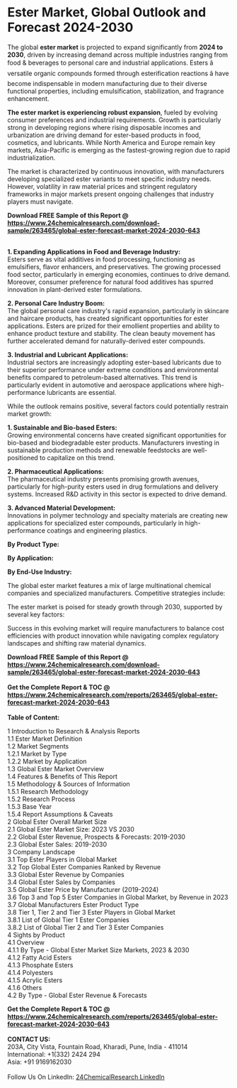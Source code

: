 <h1>Ester Market, Global Outlook and Forecast 2024-2030</h1><p>The global <strong>ester market</strong> is projected to expand significantly from <strong>2024 to 2030</strong>, driven by increasing demand across multiple industries ranging from food &amp; beverages to personal care and industrial applications. Esters â versatile organic compounds formed through esterification reactions â have become indispensable in modern manufacturing due to their diverse functional properties, including emulsification, stabilization, and fragrance enhancement.</p><p><strong>The ester market is experiencing robust expansion</strong>, fueled by evolving consumer preferences and industrial requirements. Growth is particularly strong in developing regions where rising disposable incomes and urbanization are driving demand for ester-based products in food, cosmetics, and lubricants. While North America and Europe remain key markets, Asia-Pacific is emerging as the fastest-growing region due to rapid industrialization.</p><p>The market is characterized by continuous innovation, with manufacturers developing specialized ester variants to meet specific industry needs. However, volatility in raw material prices and stringent regulatory frameworks in major markets present ongoing challenges that industry players must navigate.</p><div><b>Download FREE Sample of this Report @ 
            <a href="https://www.24chemicalresearch.com/download-sample/263465/global-ester-forecast-market-2024-2030-643">
            https://www.24chemicalresearch.com/download-sample/263465/global-ester-forecast-market-2024-2030-643</a></b></div><br><p><strong>1. Expanding Applications in Food and Beverage Industry:</strong><br>
Esters serve as vital additives in food processing, functioning as emulsifiers, flavor enhancers, and preservatives. The growing processed food sector, particularly in emerging economies, continues to drive demand. Moreover, consumer preference for natural food additives has spurred innovation in plant-derived ester formulations.</p><p><strong>2. Personal Care Industry Boom:</strong><br>
The global personal care industry's rapid expansion, particularly in skincare and haircare products, has created significant opportunities for ester applications. Esters are prized for their emollient properties and ability to enhance product texture and stability. The clean beauty movement has further accelerated demand for naturally-derived ester compounds.</p><p><strong>3. Industrial and Lubricant Applications:</strong><br>
Industrial sectors are increasingly adopting ester-based lubricants due to their superior performance under extreme conditions and environmental benefits compared to petroleum-based alternatives. This trend is particularly evident in automotive and aerospace applications where high-performance lubricants are essential.</p><p>While the outlook remains positive, several factors could potentially restrain market growth:</p><p><strong>1. Sustainable and Bio-based Esters:</strong><br>
Growing environmental concerns have created significant opportunities for bio-based and biodegradable ester products. Manufacturers investing in sustainable production methods and renewable feedstocks are well-positioned to capitalize on this trend.</p><p><strong>2. Pharmaceutical Applications:</strong><br>
The pharmaceutical industry presents promising growth avenues, particularly for high-purity esters used in drug formulations and delivery systems. Increased R&amp;D activity in this sector is expected to drive demand.</p><p><strong>3. Advanced Material Development:</strong><br>
Innovations in polymer technology and specialty materials are creating new applications for specialized ester compounds, particularly in high-performance coatings and engineering plastics.</p><p><strong>By Product Type:</strong></p><p><strong>By Application:</strong></p><p><strong>By End-Use Industry:</strong></p><p>The global ester market features a mix of large multinational chemical companies and specialized manufacturers. Competitive strategies include:</p><p>The ester market is poised for steady growth through 2030, supported by several key factors:</p><p>Success in this evolving market will require manufacturers to balance cost efficiencies with product innovation while navigating complex regulatory landscapes and shifting raw material dynamics.</p><div><b>Download FREE Sample of this Report @ 
            <a href="https://www.24chemicalresearch.com/download-sample/263465/global-ester-forecast-market-2024-2030-643">
            https://www.24chemicalresearch.com/download-sample/263465/global-ester-forecast-market-2024-2030-643</a></b></div><br><div><b>Get the Complete Report & TOC @ 
            <a href="https://www.24chemicalresearch.com/reports/263465/global-ester-forecast-market-2024-2030-643">
            https://www.24chemicalresearch.com/reports/263465/global-ester-forecast-market-2024-2030-643</a></b></div><br>
            <b>Table of Content:</b><p>1 Introduction to Research & Analysis Reports<br />
    1.1 Ester Market Definition<br />
    1.2 Market Segments<br />
        1.2.1 Market by Type<br />
        1.2.2 Market by Application<br />
    1.3 Global Ester Market Overview<br />
    1.4 Features & Benefits of This Report<br />
    1.5 Methodology & Sources of Information<br />
        1.5.1 Research Methodology<br />
        1.5.2 Research Process<br />
        1.5.3 Base Year<br />
        1.5.4 Report Assumptions & Caveats<br />
2 Global Ester Overall Market Size<br />
    2.1 Global Ester Market Size: 2023 VS 2030<br />
    2.2 Global Ester Revenue, Prospects & Forecasts: 2019-2030<br />
    2.3 Global Ester Sales: 2019-2030<br />
3 Company Landscape<br />
    3.1 Top Ester Players in Global Market<br />
    3.2 Top Global Ester Companies Ranked by Revenue<br />
    3.3 Global Ester Revenue by Companies<br />
    3.4 Global Ester Sales by Companies<br />
    3.5 Global Ester Price by Manufacturer (2019-2024)<br />
    3.6 Top 3 and Top 5 Ester Companies in Global Market, by Revenue in 2023<br />
    3.7 Global Manufacturers Ester Product Type<br />
    3.8 Tier 1, Tier 2 and Tier 3 Ester Players in Global Market<br />
        3.8.1 List of Global Tier 1 Ester Companies<br />
        3.8.2 List of Global Tier 2 and Tier 3 Ester Companies<br />
4 Sights by Product<br />
    4.1 Overview<br />
        4.1.1 By Type - Global Ester Market Size Markets, 2023 & 2030<br />
        4.1.2 Fatty Acid Esters<br />
        4.1.3 Phosphate Esters<br />
        4.1.4 Polyesters<br />
        4.1.5 Acrylic Esters<br />
        4.1.6 Others<br />
    4.2 By Type - Global Ester Revenue & Forecasts<br />
  </p><div><b>Get the Complete Report & TOC @ 
            <a href="https://www.24chemicalresearch.com/reports/263465/global-ester-forecast-market-2024-2030-643">
            https://www.24chemicalresearch.com/reports/263465/global-ester-forecast-market-2024-2030-643</a></b></div><br><b>CONTACT US:</b><br>
            203A, City Vista, Fountain Road, Kharadi, Pune, India - 411014<br>
            International: +1(332) 2424 294<br>
            Asia: +91 9169162030 <br><br>
            Follow Us On LinkedIn: <a href="https://www.linkedin.com/company/24chemicalresearch/">24ChemicalResearch LinkedIn</a>
